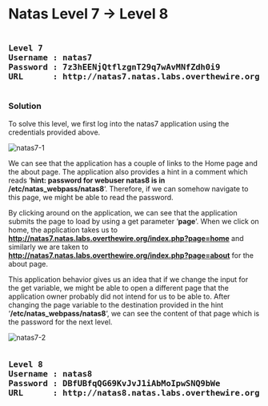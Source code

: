 # Natas Level 7 → Level 8
<pre><h3><b>Level 7
Username : natas7
Password : 7z3hEENjQtflzgnT29q7wAvMNfZdh0i9
URL      : http://natas7.natas.labs.overthewire.org</b></h3></pre>
### Solution

To solve this level, we first log into the natas7 application using the credentials provided above.

![natas7-1](https://securitytimes.files.wordpress.com/2017/06/7-10-2017-3-56-13-pm.png?w=663)

We can see that the application has a couple of links to the Home page and the about page. The application also provides a hint in a comment which reads ‘**hint: password for webuser natas8 is in /etc/natas_webpass/natas8**‘. Therefore, if we can somehow navigate to this page, we might be able to read the password.

By clicking around on the application, we can see that the application submits the page to load by using a get parameter ‘**page**‘. When we click on home, the application takes us to **http://natas7.natas.labs.overthewire.org/index.php?page=home** and similarly we are taken to **http://natas7.natas.labs.overthewire.org/index.php?page=about** for the about page.

This application behavior gives us an idea that if we change the input for the get variable, we might be able to open a different page that the application owner probably did not intend for us to be able to. After changing the page variable to the destination provided in the hint ‘**/etc/natas_webpass/natas8**‘, we can see the content of that page which is the password for the next level.

![natas7-2](https://securitytimes.files.wordpress.com/2017/06/7-10-2017-3-57-32-pm.png?w=663)

<pre><h3><b>Level 8
Username : natas8
Password : DBfUBfqQG69KvJvJ1iAbMoIpwSNQ9bWe
URL      : http://natas8.natas.labs.overthewire.org</b></h3></pre>
